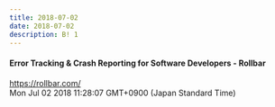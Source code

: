 ```yaml
---
title: 2018-07-02
date: 2018-07-02
description: B! 1
---
```


#### Error Tracking & Crash Reporting for Software Developers - Rollbar
https://rollbar.com/<br>
Mon Jul 02 2018 11:28:07 GMT+0900 (Japan Standard Time)<br>


